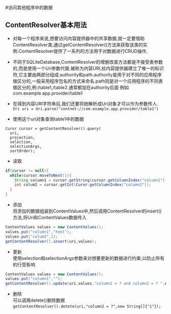#访问其他程序中的数据
## ContentResolver基本用法
 - 对每一个程序来说,想要访问内容提供器中的共享数据,就一定要借助ContentResolver类,通过getContentResolver()方法来获取该类的实例.ContentResolver提供了一系列的方法用于对数据进行CRUD操作,
 - 不同于SQLiteDatabase,ContentResolver的增删改查方法都是不接受表参数的,而是使用一个Uri参数代替,被称为内容URI,给内容提供器建立了唯一的标识符,它主要由两部分组成:authority和path.authority是用于对不同的应用程序做区分的,一般采用程序包名的方式来命名.path则是对一个应用程序的不同表做区分的,例:/table1,/table2.通常都加在authority后面 例如 com.example.app.provider/table1
 - 在得到内容URI字符串后,我们还要将她解析成Uri对象才可以作为参数传人.
   `Uri uri = Uri.parse("contnet://com.example.app.provider/table1")`

 - 使用这个uri对象查询table1中的数据

```
Curor cursor = getContentResolver().query(
  uri,
  projection,
  selection,
  selectionArgs,
  sortOrder);
```

- 读取
```java
if(cursor != null){
  while(cursor.moveToNext()){
    String column1 = cursor.getString(cursor.getColumnIndex("column1"));
    int colum2 = cursor.getInt(Curor.getColumnIndex("column2"));
  }
}
```
- 添加    
将添加的数据组装到ContentValues中,然后调用ContentResolver的insert()方法,将Uri和ContentValues数据传入
```java
ContentValues values = new ContentValues();
values.put("column1","text");
values.put("colum2",1);
getContentResolver().insert(uri,values);
```
- 更新    
  使用selection和selectionArgs参数来对想要更新的数据进行约束,以防止所有的行受影响
```java
ContentValues values = new ContentValues();
values.put("column1","");
getContentResolver().update(uri,values,"column1 = ? and column2 = ? ",new String[] {"text","1"});
```
- 删除  
  可以调用delete()删除数据  
  `getContentResolver().detete(uri,"column2 = ?",new String[]{"1"});`
